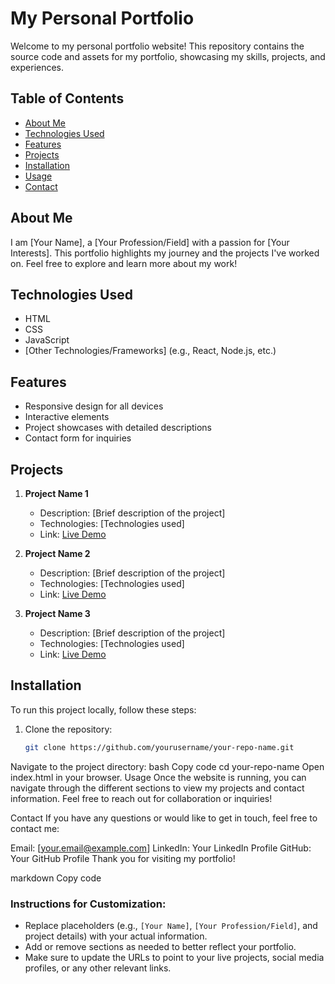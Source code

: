 # My Personal Portfolio

Welcome to my personal portfolio website! This repository contains the source code and assets for my portfolio, showcasing my skills, projects, and experiences.

## Table of Contents

- [About Me](#about-me)
- [Technologies Used](#technologies-used)
- [Features](#features)
- [Projects](#projects)
- [Installation](#installation)
- [Usage](#usage)
- [Contact](#contact)

## About Me

I am [Your Name], a [Your Profession/Field] with a passion for [Your Interests]. This portfolio highlights my journey and the projects I've worked on. Feel free to explore and learn more about my work!

## Technologies Used

- HTML
- CSS
- JavaScript
- [Other Technologies/Frameworks] (e.g., React, Node.js, etc.)

## Features

- Responsive design for all devices
- Interactive elements
- Project showcases with detailed descriptions
- Contact form for inquiries

## Projects

1. **Project Name 1**
   - Description: [Brief description of the project]
   - Technologies: [Technologies used]
   - Link: [Live Demo](URL)

2. **Project Name 2**
   - Description: [Brief description of the project]
   - Technologies: [Technologies used]
   - Link: [Live Demo](URL)

3. **Project Name 3**
   - Description: [Brief description of the project]
   - Technologies: [Technologies used]
   - Link: [Live Demo](URL)

## Installation

To run this project locally, follow these steps:

1. Clone the repository:
   ```bash
   git clone https://github.com/yourusername/your-repo-name.git
Navigate to the project directory:
bash
Copy code
cd your-repo-name
Open index.html in your browser.
Usage
Once the website is running, you can navigate through the different sections to view my projects and contact information. Feel free to reach out for collaboration or inquiries!

Contact
If you have any questions or would like to get in touch, feel free to contact me:

Email: [your.email@example.com]
LinkedIn: Your LinkedIn Profile
GitHub: Your GitHub Profile
Thank you for visiting my portfolio!

markdown
Copy code

### Instructions for Customization:
- Replace placeholders (e.g., `[Your Name]`, `[Your Profession/Field]`, and project details) with your actual information.
- Add or remove sections as needed to better reflect your portfolio.
- Make sure to update the URLs to point to your live projects, social media profiles, or any other relevant links.
